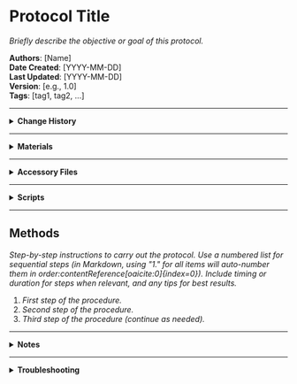 # Protocol Title

_Briefly describe the objective or goal of this protocol._

**Authors**: [Name]  
**Date Created**: [YYYY-MM-DD]  
**Last Updated**: [YYYY-MM-DD]  
**Version**: [e.g., 1.0]  
**Tags**: [tag1, tag2, ...]  

---

<details>
  <summary><strong>Change History</strong></summary>

  | Date       | Version | Author  | Description                                   |
  |------------|---------|---------|-----------------------------------------------|
  | YYYY-MM-DD | 1.0.0   | [Name]  | Initial release of the protocol template.     |
  | YYYY-MM-DD | 1.0.1   | [Name]  | Updated materials section and added troubleshooting tips. |
  
</details>

---

<details>
<summary><strong>Materials</strong></summary>

- **Reagents & Samples**:  
    - _List all reagents, samples, with concentrations or amounts._  
- **Equipment**:  
    - _List all major equipment needed (model and manufacturer, if relevant)._  
- **Consumables**:  
    - _List disposables (e.g., pipette tips, tubes) and any other supplies needed._

</details>

---

<details>
<summary><strong>Accessory Files</strong></summary>

_Reference any additional files related to the protocol (stored in the `accessory_files` directory):_

- [example_data.xlsx](accessory_files/example_data.xlsx) - _Description of the data file (e.g., contains sample metadata)._  
- [protocol_diagram.png](accessory_files/protocol_diagram.png) - _Description of the diagram (e.g., workflow overview)._

</details>

---

<details>
<summary><strong>Scripts</strong></summary>

_Reference any scripts used in the protocol (stored in the `scripts` directory):_

- [analysis_script.py](scripts/analysis_script.py) - _Description of the script (e.g., analyzes sequencing output)._  
- [helper_tool.R](scripts/helper_tool.R) - _Description of the script’s function (e.g., generates summary graphs)._

</details>

---

## Methods
_Step-by-step instructions to carry out the protocol. Use a numbered list for sequential steps (in Markdown, using "1." for all items will auto-number them in order&#8203;:contentReference[oaicite:0]{index=0}). Include timing or duration for steps when relevant, and any tips for best results._

1. _First step of the procedure._  
2. _Second step of the procedure._  
3. _Third step of the procedure (continue as needed)._  

---

<details>
<summary><strong>Notes</strong></summary>

- _Include any additional context, tips, or important considerations for this protocol._  
- _For example, note any safety precautions, optional steps, or specific conditions that might affect the outcome._

</details>

---

<details>
<summary><strong>Troubleshooting</strong></summary>

- **Issue**: _Description of a common problem or error (e.g., low yield, contamination)._  
  **Solution**: _Recommended solution or steps to resolve the issue (e.g., increase incubation time, check reagent quality)._  
- **Issue**: _Another potential problem and its description._  
  **Solution**: _Corresponding solution or advice._

</details>


